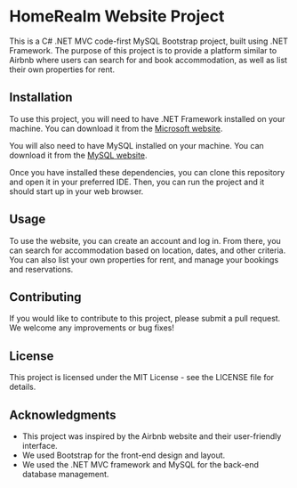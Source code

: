 # HomeRealm Website Project

This is a C# .NET MVC code-first MySQL Bootstrap project, built using .NET Framework. The purpose of this project is to provide a platform similar to Airbnb where users can search for and book accommodation, as well as list their own properties for rent.

## Installation

To use this project, you will need to have .NET Framework installed on your machine. You can download it from the [Microsoft website](https://dotnet.microsoft.com/download/dotnet-framework).

You will also need to have MySQL installed on your machine. You can download it from the [MySQL website](https://dev.mysql.com/downloads/mysql/).

Once you have installed these dependencies, you can clone this repository and open it in your preferred IDE. Then, you can run the project and it should start up in your web browser.

## Usage

To use the website, you can create an account and log in. From there, you can search for accommodation based on location, dates, and other criteria. You can also list your own properties for rent, and manage your bookings and reservations.

## Contributing

If you would like to contribute to this project, please submit a pull request. We welcome any improvements or bug fixes!

## License

This project is licensed under the MIT License - see the LICENSE file for details.

## Acknowledgments

- This project was inspired by the Airbnb website and their user-friendly interface.
- We used Bootstrap for the front-end design and layout.
- We used the .NET MVC framework and MySQL for the back-end database management.
